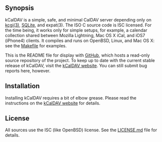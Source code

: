 ## Synopsis

kCalDAV is a simple, safe, and minimal CalDAV server depending only on
[kcgi(3)](https://kristaps.bsd.lv/kcgi),
[SQLite](https://www.sqlite.org), and expat(3). The ISO C source code is
ISC licensed.  For the time being, it works only for simple setups, for
example, a calendar collection shared between Mozilla Lightning, Mac OS
X iCal, and iOS7 (iPhone4) clients. It compiles and runs on OpenBSD,
Linux, and Mac OS X: see the [Makefile](Makefile) for examples.

This is the README file for display with
[GitHub](https://www.github.com), which hosts a read-only source
repository of the project. 
To keep up to date with the current stable release of kCalDAV, visit the
[kCalDAV website](https://kristaps.bsd.lv/kcaldav).
You can still submit bug reports here, however.

## Installation

Installing kCalDAV requires a bit of elbow grease.
Please read the instructions on the [kCalDAV
website](https://kristaps.bsd.lv/kcaldav) for details.

## License

All sources use the ISC (like OpenBSD) license.
See the [LICENSE.md](LICENSE.md) file for details.
